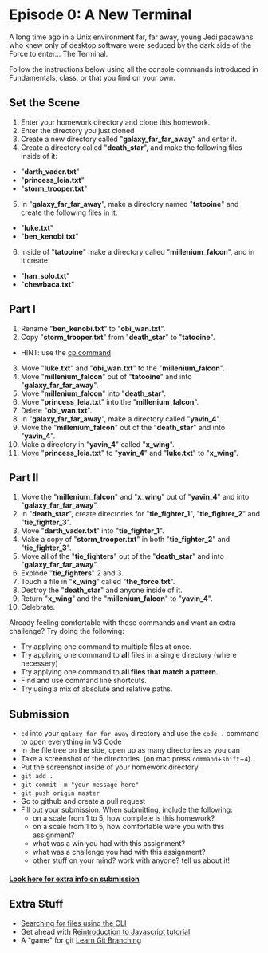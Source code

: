 # Episode 0: A New Terminal

A long time ago in a Unix environment far, far away, young Jedi padawans who
knew only of desktop software were seduced by the dark side of the Force to
enter… The Terminal.

Follow the instructions below using all the console commands introduced in
Fundamentals, class, or that you find on your own.

## Set the Scene

1. Enter your homework directory and clone this homework. 
2. Enter the directory you just cloned
3. Create a new directory called "**galaxy_far_far_away**" and enter it.
4. Create a directory called "**death_star**", and make the following files inside of it:
* "**darth_vader.txt**"
* "**princess_leia.txt**"
* "**storm_trooper.txt**"
5. In "**galaxy_far_far_away**", make a directory named "**tatooine**" and create the following files in it:
* "**luke.txt**"
* "**ben_kenobi.txt**"
6. Inside of "**tatooine**" make a directory called "**millenium_falcon**", and in it create:
* "**han_solo.txt**"
* "**chewbaca.txt**"

## Part I

1. Rename "**ben_kenobi.txt**" to "**obi_wan.txt**".
2. Copy "**storm_trooper.txt**" from "**death_star**" to "**tatooine**".
  - HINT: use the [cp command](https://shapeshed.com/unix-cp/)
3. Move "**luke.txt**" and "**obi_wan.txt**" to the "**millenium_falcon**".
4. Move "**millenium_falcon**" out of "**tatooine**" and into "**galaxy_far_far_away**".
5. Move "**millenium_falcon**" into "**death_star**".
6. Move "**princess_leia.txt**" into the "**millenium_falcon**".
7. Delete "**obi_wan.txt**".
8. In "**galaxy_far_far_away**", make a directory called "**yavin_4**".
9. Move the "**millenium_falcon**" out of the "**death_star**" and into "**yavin_4**".
10. Make a directory in "**yavin_4**" called "**x_wing**".
11. Move "**princess_leia.txt**" to "**yavin_4**" and "**luke.txt**" to "**x_wing**".

## Part II

1. Move the "**millenium_falcon**" and "**x_wing**" out of "**yavin_4**" and into "**galaxy_far_far_away**".
2. In "**death_star**", create directories for "**tie_fighter_1**", "**tie_fighter_2**" and "**tie_fighter_3**".
3. Move "**darth_vader.txt**" into "**tie_fighter_1**".
4. Make a copy of "**storm_trooper.txt**" in both "**tie_fighter_2**" and "**tie_fighter_3**".
5. Move all of the "**tie_fighters**" out of the "**death_star**" and into "**galaxy_far_far_away**".
6. Explode "**tie_fighters**" 2 and 3.
7. Touch a file in "**x_wing**" called "**the_force.txt**".
8. Destroy the "**death_star**" and anyone inside of it.
9. Return "**x_wing**" and the "**millenium_falcon**" to "**yavin_4**".
10. Celebrate.

Already feeling comfortable with these commands and want an extra challenge? Try
doing the following:

  * Try applying one command to multiple files at once.
  * Try applying one command to **all** files in a single directory (where necessery)
  * Try applying one command to **all files that match a pattern**.
  * Find and use command line shortcuts.
  * Try using a mix of absolute and relative paths.


## Submission 

- `cd` into your `galaxy_far_far_away` directory and use the `code .` command to open everything in VS Code
- In the file tree on the side, open up as many directories as you can 
- Take a screenshot of the directories. (on mac press `command`+`shift`+`4`). 
- Put the screenshot inside of your homework directory. 
- `git add .`
- `git commit -m "your message here"` 
- `git push origin master`
- Go to github and create a pull request
- Fill out your submission. When submitting, include the following:
  - on a scale from 1 to 5, how complete is this homework?
  - on a scale from 1 to 5, how comfortable were you with this assignment?
  - what was a win you had with this assignment?
  - what was a challenge you had with this assignment?
  - other stuff on your mind? work with anyone?  tell us about it!

#### [Look here for extra info on submission](https://github.com/js-penguins/homework-submission)


## Extra Stuff
- [Searching for files using the CLI](https://www.howtogeek.com/112674/how-to-find-files-and-folders-in-linux-using-the-command-line/)
- Get ahead with [Reintroduction to Javascript tutorial](https://developer.mozilla.org/en-US/docs/Web/JavaScript/A_re-introduction_to_JavaScript)
- A "game" for git [Learn Git Branching](https://learngitbranching.js.org/)